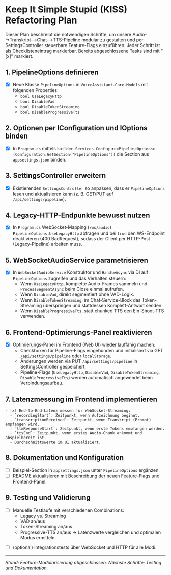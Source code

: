 <!-- KISS_REFACTORING.md: Refactoring-Plan für modulare Pipeline mit Feature-Flags -->
# Keep It Simple Stupid (KISS) Refactoring Plan

Dieser Plan beschreibt die notwendigen Schritte, um unsere Audio-→Transkript-→Chat-→TTS-Pipeline modular zu gestalten und per SettingsController steuerbare Feature-Flags einzuführen. Jeder Schritt ist als Checklisteneintrag markierbar. Bereits abgeschlossene Tasks sind mit "[x]" markiert.

## 1. PipelineOptions definieren
- [x] Neue Klasse `PipelineOptions` in `VoiceAssistant.Core.Models` mit folgenden Properties:
  - `bool UseLegacyHttp`
  - `bool DisableVad`
  - `bool DisableTokenStreaming`
  - `bool DisableProgressiveTts`

## 2. Optionen per IConfiguration und IOptions binden
- [x] In `Program.cs` mittels `builder.Services.Configure<PipelineOptions>(Configuration.GetSection("PipelineOptions"))` die Section aus `appsettings.json` binden.

## 3. SettingsController erweitern
- [x] Existierenden `SettingsController` so anpassen, dass er `PipelineOptions` lesen und aktualisieren kann (z. B. GET/PUT auf `/api/settings/pipeline`).

## 4. Legacy-HTTP-Endpunkte bewusst nutzen
- [x] In `Program.cs` WebSocket-Mapping (`/ws/audio`) `PipelineOptions.UseLegacyHttp` abfragen und bei `true` den WS-Endpoint deaktivieren (400 BadRequest), sodass der Client per HTTP-Post (Legacy-Pipeline) arbeiten muss.

## 5. WebSocketAudioService parametrisieren
- [x] In `WebSocketAudioService` Konstruktor und `HandleAsync` via DI auf `PipelineOptions` zugreifen und das Verhalten steuern:
  - Wenn `UseLegacyHttp`, komplette Audio-Frames sammeln und `ProcessSegmentAsync` beim Close einmal aufrufen.
  - Wenn `DisableVad`, direkt segmentiert ohne VAD-Logik.
  - Wenn `DisableTokenStreaming`, im Chat-Service-Block das Token-Streaming überspringen und stattdessen Komplett-Antwort senden.
  - Wenn `DisableProgressiveTts`, statt chunked TTS den Ein-Shoot-TTS verwenden.

## 6. Frontend-Optimierungs-Panel reaktivieren
- [x] Optimierungs-Panel im Frontend (Web UI) wieder lauffähig machen:
  - Checkboxen für Pipeline-Flags eingebunden und initialisiert via GET `/api/settings/pipeline` oder `localStorage`.
  - Änderungen werden via PUT `/api/settings/pipeline` in SettingsController gespeichert.
  - Pipeline-Flags (`UseLegacyHttp`, `DisableVad`, `DisableTokenStreaming`, `DisableProgressiveTts`) werden automatisch angewendet beim Verbindungsaufbau.

## 7. Latenzmessung im Frontend implementieren
    - [x] End-to-End-Latenz messen für WebSocket-Streaming:
      - `recordingStart`: Zeitpunkt, wenn Aufzeichnung beginnt.
      - `transcriptionReceived`: Zeitpunkt, wenn Transkript (Prompt) empfangen wird.
      - `llmResponseStart`: Zeitpunkt, wenn erste Tokens empfangen werden.
      - `ttsEnd`: Zeitpunkt, wenn erstes Audio-Chunk ankommt und abspielbereit ist.
      - Durchschnittswerte im UI aktualisiert.

## 8. Dokumentation und Konfiguration
+ [ ] Beispiel-Section in `appsettings.json` unter `PipelineOptions` ergänzen.
+ [ ] README aktualisieren mit Beschreibung der neuen Feature-Flags und Frontend-Panel.

## 9. Testing und Validierung
+ [ ] Manuelle Testläufe mit verschiedenen Combinations:
  - Legacy vs. Streaming
  - VAD an/aus
  - Token-Streaming an/aus
  - Progressive-TTS an/aus
  → Latenzwerte vergleichen und optimalen Modus ermitteln.
- [ ] (optional) Integrationstests über WebSocket und HTTP für alle Modi.

---
*Stand: Feature-Modularisierung abgeschlossen. Nächste Schritte: Testing und Dokumentation.*